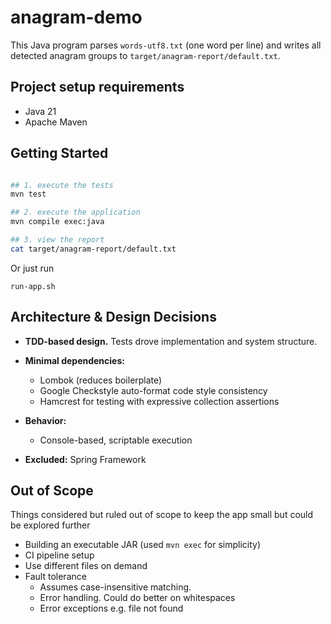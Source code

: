
# anagram-demo

This Java program parses `words-utf8.txt` (one word per line) and writes all detected anagram groups to `target/anagram-report/default.txt`.


## Project setup requirements

- Java 21
- Apache Maven

## Getting Started

```bash

## 1. execute the tests
mvn test

## 2. execute the application
mvn compile exec:java

## 3. view the report
cat target/anagram-report/default.txt
```

Or just run

`run-app.sh`

## Architecture & Design Decisions

- **TDD-based design.** Tests drove implementation and system structure.

- **Minimal dependencies:**
    - Lombok (reduces boilerplate)
    - Google Checkstyle auto-format code style consistency
    - Hamcrest for testing with expressive collection assertions
- **Behavior:**
    - Console-based, scriptable execution
- **Excluded:** Spring Framework

## Out of Scope

Things considered but ruled out of scope to keep the app small but could be explored further

- Building an executable JAR (used `mvn exec` for simplicity)
- CI pipeline setup
- Use different files on demand
- Fault tolerance
   - Assumes case-insensitive matching.
   - Error handling. Could do better on whitespaces
   - Error exceptions e.g. file not found
